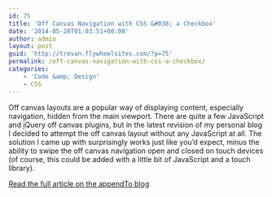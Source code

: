 ```yaml
---
id: 75
title: 'Off Canvas Navigation with CSS &#038; a Checkbox'
date: '2014-05-28T01:03:51+00:00'
author: admin
layout: post
guid: 'http://trevan.flywheelsites.com/?p=75'
permalink: /off-canvas-navigation-with-css-a-checkbox/
categories:
    - 'Code &amp; Design'
    - CSS
---
```


Off canvas layouts are a popular way of displaying content, especially navigation, hidden from the main viewport. There are quite a few JavaScript and jQuery off canvas plugins, but in the latest revision of my personal blog I decided to attempt the off canvas layout without any JavaScript at all. The solution I came up with surprisingly works just like you’d expect, minus the ability to swipe the off canvas navigation open and closed on touch devices (of course, this could be added with a little bit of JavaScript and a touch library).

[Read the full article on the appendTo blog](http://appendto.com/2014/05/canvas-navigation-css-checkbox/)